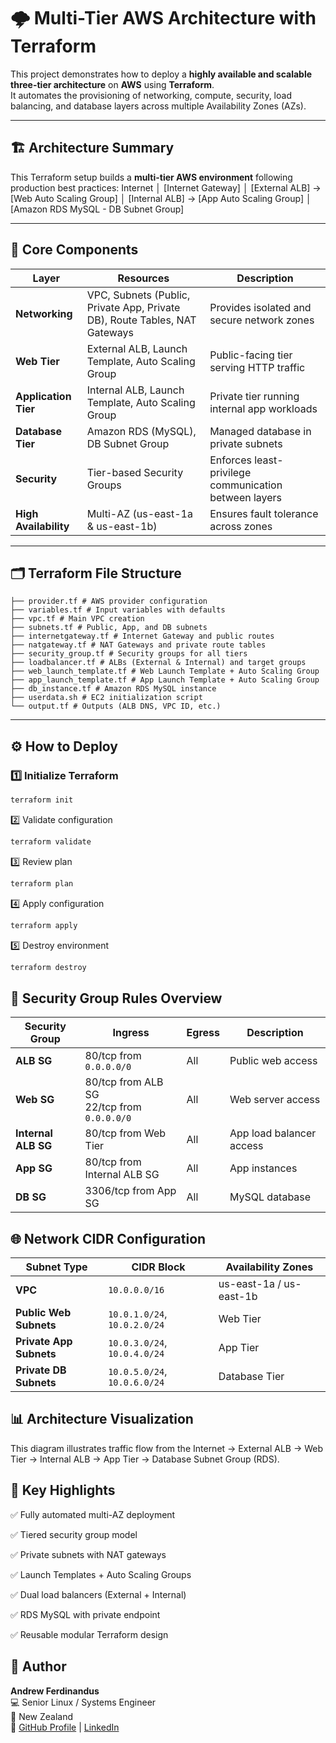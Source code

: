 # 🌩️ Multi-Tier AWS Architecture with Terraform

This project demonstrates how to deploy a **highly available and scalable three-tier architecture** on **AWS** using **Terraform**.  
It automates the provisioning of networking, compute, security, load balancing, and database layers across multiple Availability Zones (AZs).

---

## 🏗️ Architecture Summary

This Terraform setup builds a **multi-tier AWS environment** following production best practices:
Internet
│
[Internet Gateway]
│
[External ALB] → [Web Auto Scaling Group]
│
[Internal ALB] → [App Auto Scaling Group]
│
[Amazon RDS MySQL - DB Subnet Group]

---

## 🧩 Core Components

| Layer | Resources | Description |
|-------|------------|-------------|
| **Networking** | VPC, Subnets (Public, Private App, Private DB), Route Tables, NAT Gateways | Provides isolated and secure network zones |
| **Web Tier** | External ALB, Launch Template, Auto Scaling Group | Public-facing tier serving HTTP traffic |
| **Application Tier** | Internal ALB, Launch Template, Auto Scaling Group | Private tier running internal app workloads |
| **Database Tier** | Amazon RDS (MySQL), DB Subnet Group | Managed database in private subnets |
| **Security** | Tier-based Security Groups | Enforces least-privilege communication between layers |
| **High Availability** | Multi-AZ (us-east-1a & us-east-1b) | Ensures fault tolerance across zones |

---

## 🗂️ Terraform File Structure

```text
├── provider.tf # AWS provider configuration
├── variables.tf # Input variables with defaults
├── vpc.tf # Main VPC creation
├── subnets.tf # Public, App, and DB subnets
├── internetgateway.tf # Internet Gateway and public routes
├── natgateway.tf # NAT Gateways and private route tables
├── security_group.tf # Security groups for all tiers
├── loadbalancer.tf # ALBs (External & Internal) and target groups
├── web_launch_template.tf # Web Launch Template + Auto Scaling Group
├── app_launch_template.tf # App Launch Template + Auto Scaling Group
├── db_instance.tf # Amazon RDS MySQL instance
├── userdata.sh # EC2 initialization script
└── output.tf # Outputs (ALB DNS, VPC ID, etc.)
```
---

## ⚙️ How to Deploy

### 1️⃣ Initialize Terraform
```bash
terraform init
```

2️⃣ Validate configuration

```bash
terraform validate
```

3️⃣ Review plan

```bash
terraform plan 
```

4️⃣ Apply configuration

```bash
terraform apply 
```

5️⃣ Destroy environment

```bash
terraform destroy
```

## 🔐 Security Group Rules Overview
| Security Group      | Ingress                                       | Egress | Description              |
| ------------------- | --------------------------------------------- | ------ | ------------------------ |
| **ALB SG**          | 80/tcp from `0.0.0.0/0`                       | All    | Public web access        |
| **Web SG**          | 80/tcp from ALB SG<br>22/tcp from `0.0.0.0/0` | All    | Web server access        |
| **Internal ALB SG** | 80/tcp from Web Tier                          | All    | App load balancer access |
| **App SG**          | 80/tcp from Internal ALB SG                   | All    | App instances            |
| **DB SG**           | 3306/tcp from App SG                          | All    | MySQL database           |




## 🌐 Network CIDR Configuration
| Subnet Type             | CIDR Block                   | Availability Zones      |
| ----------------------- | ---------------------------- | ----------------------- |
| **VPC**                 | `10.0.0.0/16`                | us-east-1a / us-east-1b |
| **Public Web Subnets**  | `10.0.1.0/24`, `10.0.2.0/24` | Web Tier                |
| **Private App Subnets** | `10.0.3.0/24`, `10.0.4.0/24` | App Tier                |
| **Private DB Subnets**  | `10.0.5.0/24`, `10.0.6.0/24` | Database Tier           |


## 📊 Architecture Visualization
This diagram illustrates traffic flow from the Internet → External ALB → Web Tier → Internal ALB → App Tier → Database Subnet Group (RDS).

## 🚀 Key Highlights

✅ Fully automated multi-AZ deployment

✅ Tiered security group model

✅ Private subnets with NAT gateways

✅ Launch Templates + Auto Scaling Groups

✅ Dual load balancers (External + Internal)

✅ RDS MySQL with private endpoint

✅ Reusable modular Terraform design


## 👤 Author
**Andrew Ferdinandus** <br>
💻 Senior Linux / Systems Engineer <br>
📍 New Zealand <br>
🔗 [GitHub Profile](https://github.com/andrewferdinandus)  |  [LinkedIn](https://www.linkedin.com/in/andrew-ferdinandus/)

